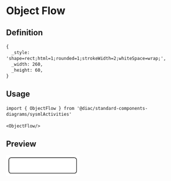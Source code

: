 # Object Flow

## Definition

```
{
  _style: 'shape=rect;html=1;rounded=1;strokeWidth=2;whiteSpace=wrap;',
  _width: 260,
  _height: 60,
}
```

## Usage

```
import { ObjectFlow } from '@diac/standard-components-diagrams/sysmlActivities'

<ObjectFlow/>
```

## Preview

<img src="./object-flow.png" width="200"/>
